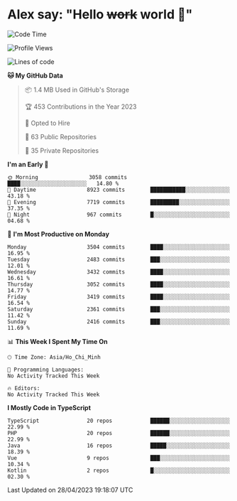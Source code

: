 # Alex say: "Hello ~~work~~ world 🐾"

<!--START_SECTION:waka-->
![Code Time](http://img.shields.io/badge/Code%20Time-839%20hrs%205%20mins-blue)

![Profile Views](http://img.shields.io/badge/Profile%20Views-0-blue)

![Lines of code](https://img.shields.io/badge/From%20Hello%20World%20I%27ve%20Written-41.9%20million%20lines%20of%20code-blue)

**🐱 My GitHub Data** 

> 📦 1.4 MB Used in GitHub's Storage 
 > 
> 🏆 453 Contributions in the Year 2023
 > 
> 💼 Opted to Hire
 > 
> 📜 63 Public Repositories 
 > 
> 🔑 35 Private Repositories 
 > 
**I'm an Early 🐤** 

```text
🌞 Morning                3058 commits        ████░░░░░░░░░░░░░░░░░░░░░   14.80 % 
🌆 Daytime                8923 commits        ███████████░░░░░░░░░░░░░░   43.18 % 
🌃 Evening                7719 commits        █████████░░░░░░░░░░░░░░░░   37.35 % 
🌙 Night                  967 commits         █░░░░░░░░░░░░░░░░░░░░░░░░   04.68 % 
```
📅 **I'm Most Productive on Monday** 

```text
Monday                   3504 commits        ████░░░░░░░░░░░░░░░░░░░░░   16.95 % 
Tuesday                  2483 commits        ███░░░░░░░░░░░░░░░░░░░░░░   12.01 % 
Wednesday                3432 commits        ████░░░░░░░░░░░░░░░░░░░░░   16.61 % 
Thursday                 3052 commits        ████░░░░░░░░░░░░░░░░░░░░░   14.77 % 
Friday                   3419 commits        ████░░░░░░░░░░░░░░░░░░░░░   16.54 % 
Saturday                 2361 commits        ███░░░░░░░░░░░░░░░░░░░░░░   11.42 % 
Sunday                   2416 commits        ███░░░░░░░░░░░░░░░░░░░░░░   11.69 % 
```


📊 **This Week I Spent My Time On** 

```text
🕑︎ Time Zone: Asia/Ho_Chi_Minh

💬 Programming Languages: 
No Activity Tracked This Week

🔥 Editors: 
No Activity Tracked This Week
```

**I Mostly Code in TypeScript** 

```text
TypeScript               20 repos            ██████░░░░░░░░░░░░░░░░░░░   22.99 % 
PHP                      20 repos            ██████░░░░░░░░░░░░░░░░░░░   22.99 % 
Java                     16 repos            █████░░░░░░░░░░░░░░░░░░░░   18.39 % 
Vue                      9 repos             ███░░░░░░░░░░░░░░░░░░░░░░   10.34 % 
Kotlin                   2 repos             █░░░░░░░░░░░░░░░░░░░░░░░░   02.30 % 
```




 Last Updated on 28/04/2023 19:18:07 UTC
<!--END_SECTION:waka-->
